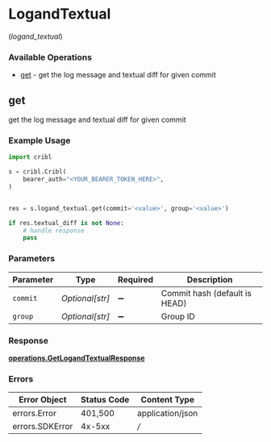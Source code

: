 # LogandTextual
(*logand_textual*)

### Available Operations

* [get](#get) - get the log message and textual diff for given commit

## get

get the log message and textual diff for given commit

### Example Usage

```python
import cribl

s = cribl.Cribl(
    bearer_auth="<YOUR_BEARER_TOKEN_HERE>",
)


res = s.logand_textual.get(commit='<value>', group='<value>')

if res.textual_diff is not None:
    # handle response
    pass

```

### Parameters

| Parameter                     | Type                          | Required                      | Description                   |
| ----------------------------- | ----------------------------- | ----------------------------- | ----------------------------- |
| `commit`                      | *Optional[str]*               | :heavy_minus_sign:            | Commit hash (default is HEAD) |
| `group`                       | *Optional[str]*               | :heavy_minus_sign:            | Group ID                      |


### Response

**[operations.GetLogandTextualResponse](../../models/operations/getlogandtextualresponse.md)**
### Errors

| Error Object     | Status Code      | Content Type     |
| ---------------- | ---------------- | ---------------- |
| errors.Error     | 401,500          | application/json |
| errors.SDKError  | 4x-5xx           | */*              |
